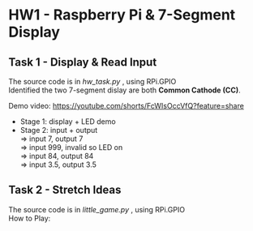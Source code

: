 <!-- <img width="913" height="833" alt="image" src="https://github.com/user-attachments/assets/47d37102-63a0-45f2-9014-7896689a2b27" /> -->


# HW1 - Raspberry Pi & 7-Segment Display

## Task 1 - Display & Read Input
The source code is in *hw_task.py* , using RPi.GPIO  
Identified the two 7-segment dislay are both **Common Cathode (CC)**.  

Demo video: https://youtube.com/shorts/FcWIsOccVfQ?feature=share
* Stage 1: display + LED demo
* Stage 2: input + output  
=> input 7,  output 7  
=> input 999,  invalid so LED on  
=> input 84, output 84  
=> input 3.5, output 3.5



## Task 2 - Stretch Ideas
The source code is in *little_game.py* , using RPi.GPIO  
How to Play:   
